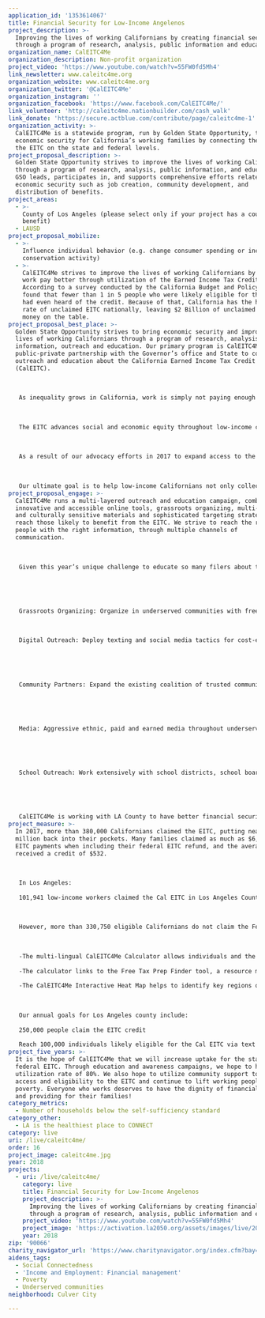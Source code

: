 ```yaml
---
application_id: '1353614067'
title: Financial Security for Low-Income Angelenos
project_description: >-
  Improving the lives of working Californians by creating financial security
  through a program of research, analysis, public information and education.
organization_name: CalEITC4Me
organization_description: Non-profit organization
project_video: 'https://www.youtube.com/watch?v=55FW0fd5Mh4'
link_newsletter: www.caleitc4me.org
organization_website: www.caleitc4me.org
organization_twitter: '@CalEITC4Me'
organization_instagram: ''
organization_facebook: 'https://www.facebook.com/CalEITC4Me/'
link_volunteer: 'http://caleitc4me.nationbuilder.com/cash_walk'
link_donate: 'https://secure.actblue.com/contribute/page/caleitc4me-1'
organization_activity: >-
  CalEITC4Me is a statewide program, run by Golden State Opportunity, to create
  economic security for California’s working families by connecting them with
  the EITC on the state and federal levels.
project_proposal_description: >-
  Golden State Opportunity strives to improve the lives of working Californians
  through a program of research, analysis, public information, and education.
  GSO leads, participates in, and supports comprehensive efforts related to
  economic security such as job creation, community development, and
  distribution of benefits.
project_areas:
  - >-
    County of Los Angeles (please select only if your project has a countywide
    benefit)
  - LAUSD
project_proposal_mobilize:
  - >-
    Influence individual behavior (e.g. change consumer spending or increase
    conservation activity)
  - >-
    CalEITC4Me strives to improve the lives of working Californians by making
    work pay better through utilization of the Earned Income Tax Credit (EITC).
    According to a survey conducted by the California Budget and Policy Center
    found that fewer than 1 in 5 people who were likely eligible for the CalEITC
    had even heard of the credit. Because of that, California has the highest
    rate of unclaimed EITC nationally, leaving $2 Billion of unclaimed EITC
    money on the table.
project_proposal_best_place: >-
  Golden State Opportunity strives to bring economic security and improve the
  lives of working Californians through a program of research, analysis, public
  information, outreach and education. Our primary program is CalEITC4Me, a
  public-private partnership with the Governor’s office and State to conduct
  outreach and education about the California Earned Income Tax Credit
  (CalEITC). 
   
   
   
   As inequality grows in California, work is simply not paying enough to keep up with rising cost of living and a changing economy. The CalEITC is a cash back tax refund that makes work pay better, and provides much needed assistance in an economy that grows more and more imbalanced every year. In the program’s first two years, it has helped put nearly $2 billion directly into the pockets of almost 800,000 low-income working California families between the state and federal EITC.
   
   
   
   The EITC advances social and economic equity throughout low-income communities by providing financial security and helping reduce short and long term poverty. CalEITC4Me’s aggressive outreach efforts ensure available CalEITC and federal EITC money reach under-resourced communities, bringing economic security in the near term and increased opportunity over time to those in poverty, especially women and children. Research shows children whose families receive an EITC income boost perform better in school, are healthier, and earn more as adults.
   
   
   
   As a result of our advocacy efforts in 2017 to expand access to the CalEITC, where workers making up to $22,300 a year and ALL self-employed people (not just W2) are now covered, over 1.6 million Californians will now be eligible for the CalEITC in 2018. This is triple the eligible population of the last two years, and CalEITC4Me is now responsible for ensuring this population benefits from the economic opportunity created by the CalEITC. We hope to take the success of last year and expand our best practices and organizing model to more of Southern California. 
   
   
   
   Our ultimate goal is to help low-income Californians not only collect thousands of dollars in EITC refunds now, but ultimately achieve life-long sustainable financial security and economic equality. We hope to turn our EITC outreach efforts into a year-round organizing model to further improve EITC uptake, connect EITC filers to other economic benefits, and help provide a platform for the working poor to be heard on issues important to their lives.
project_proposal_engage: >-
  CalEITC4Me runs a multi-layered outreach and education campaign, combining
  innovative and accessible online tools, grassroots organizing, multi-lingual
  and culturally sensitive materials and sophisticated targeting strategies to
  reach those likely to benefit from the EITC. We strive to reach the right
  people with the right information, through multiple channels of
  communication. 
   
   
   
   Given this year’s unique challenge to educate so many filers about the Cal EITC and Federal EITC, and connect them with local VITA sites, we propose the following multi-layered strategy:
   
   
   
   
   
   Grassroots Organizing: Organize in underserved communities with free tax preparation events, community canvasses to targeted areas, and community activities throughout targeted areas. 
   
   
   
   Digital Outreach: Deploy texting and social media tactics for cost-effective microtargeting and layered communication directly to eligible filers in multiple languages.
   
   
   
   
   
   Community Partners: Expand the existing coalition of trusted community messengers in Los Angeles.
   
   
   
   
   
   Media: Aggressive ethnic, paid and earned media throughout underserved communities.
   
   
   
   
   
   School Outreach: Work extensively with school districts, school boards, parent groups and education leaders to reach the target population: working parents with young kids.
   
    
   
    
   
   CalEITC4Me is working with LA County to have better financial security to improve uptake of EITC in LA, reach families through the county and schools.
project_measure: >-
  In 2017, more than 380,000 Californians claimed the EITC, putting nearly $203
  million back into their pockets. Many families claimed as much as $6,000 in
  EITC payments when including their federal EITC refund, and the average worker
  received a credit of $532. 
   
   
   
   In Los Angeles:
   
   101,941 low-income workers claimed the Cal EITC in Los Angeles County putting more than $46 million back into their pockets.
   
   
   
   However, more than 330,750 eligible Californians do not claim the Federal EITC in Los Angeles County, leaving more than $575 million on the table. CalEITC4Me is working hand-in-hand with trusted community partners who serve and interact with those most likely to be eligible. We have created innovative online tools designed for use by individuals and the organizations working directly with them:
   
   
   
   -The multi-lingual CalEITC4Me Calculator allows individuals and the non-profits serving them to quickly and easily see if the state and federal EITC will benefit them and the approximate amount of their potential refund.
   
   -The calculator links to the Free Tax Prep Finder tool, a resource map that connects families to free tax preparation services in their neighborhoods.
   
   -The CalEITC4Me Interactive Heat Map helps to identify key regions of eligible filers by ZIP code and other searchable criteria to better target efforts on the ground.
   
   
   
   Our annual goals for Los Angeles county include:
   
   250,000 people claim the EITC credit
   
   Reach 100,000 individuals likely eligible for the Cal EITC via text
project_five_years: >-
  It is the hope of CalEITC4Me that we will increase uptake for the state and
  federal EITC. Through education and awareness campaigns, we hope to have a
  utilization rate of 80%. We also hope to utilize community support to expand
  access and eligibility to the EITC and continue to lift working people out of
  poverty. Everyone who works deserves to have the dignity of financial security
  and providing for their families!
category_metrics:
  - Number of households below the self-sufficiency standard
category_other:
  - LA is the healthiest place to CONNECT
category: live
uri: /live/caleitc4me/
order: 16
project_image: caleitc4me.jpg
year: 2018
projects:
  - uri: /live/caleitc4me/
    category: live
    title: Financial Security for Low-Income Angelenos
    project_description: >-
      Improving the lives of working Californians by creating financial security
      through a program of research, analysis, public information and education.
    project_video: 'https://www.youtube.com/watch?v=55FW0fd5Mh4'
    project_image: 'https://activation.la2050.org/assets/images/live/2048-wide/caleitc4me.jpg'
    year: 2018
zip: '90066'
charity_navigator_url: 'https://www.charitynavigator.org/index.cfm?bay=search.profile&ein=474325738'
aidens_tags:
  - Social Connectedness
  - 'Income and Employment: Financial management'
  - Poverty
  - Underserved communities
neighborhood: Culver City

---
```

